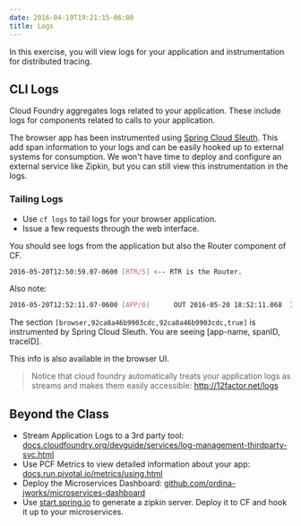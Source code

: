 ```yaml
---
date: 2016-04-19T19:21:15-06:00
title: Logs
---
```


In this exercise, you will view logs for your application and instrumentation for distributed tracing.

## CLI Logs

Cloud Foundry aggregates logs related to your application.  These include logs for components related to calls to your application.

The browser app has been instrumented using <a href="http://cloud.spring.io/spring-cloud-sleuth/" target="_blank">Spring Cloud Sleuth</a>.  This add span information to your logs and can be easily hooked up to external systems for consumption.  We won't have time to deploy and configure an external service like Zipkin, but you can still view this instrumentation in the logs.

### Tailing Logs

* Use `cf logs` to tail logs for your browser application.
* Issue a few requests through the web interface.

You should see logs from the application but also the Router component of CF.

```sh
2016-05-20T12:50:59.07-0600 [RTR/5] <-- RTR is the Router.
```

Also note:

```sh
2016-05-20T12:52:11.07-0600 [APP/0]      OUT 2016-05-20 18:52:11.068  INFO [browser,92ca8a46b9903cdc,92ca8a46b9903cdc,true]
```

The section `[browser,92ca8a46b9903cdc,92ca8a46b9903cdc,true]` is instrumented by Spring Cloud Sleuth.  You are seeing [app-name, spanID, traceID].

This info is also available in the browser UI.

> Notice that cloud foundry automatically treats your application logs as streams and makes them easily accessible: http://12factor.net/logs


## Beyond the Class

* Stream Application Logs to a 3rd party tool: <a href="https://docs.cloudfoundry.org/devguide/services/log-management-thirdparty-svc.html" target="_blank">docs.cloudfoundry.org/devguide/services/log-management-thirdparty-svc.html</a>
* Use PCF Metrics to view detailed information about your app: <a href="http://docs.run.pivotal.io/metrics/using.html" target="_blank">docs.run.pivotal.io/metrics/using.html</a>
* Deploy the Microservices Dashboard: <a href="https://github.com/ordina-jworks/microservices-dashboard" target="_blank">github.com/ordina-jworks/microservices-dashboard</a>
* Use <a href="http://start.spring.io" target="_blank">start.spring.io</a> to generate a zipkin server.  Deploy it to CF and hook it up to your microservices.
